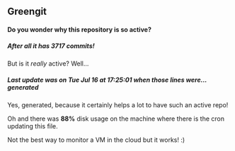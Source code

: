 ## Greengit

#### Do you wonder why this repository is so active?

##### After all it has 3717 commits!

But is it *really* active? Well...

##### Last update was on Tue Jul 16 at 17:25:01 when those lines were... generated

Yes, generated, because it certainly helps a lot to have such an active repo!

Oh and there was **88%** disk usage on the machine
where there is the cron updating this file.

Not the best way to monitor a VM in the cloud but it works! :)
